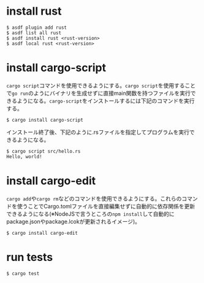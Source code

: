 # install rust

```
$ asdf plugin add rust
$ asdf list all rust
$ asdf install rust <rust-version>
$ asdf local rust <rust-version>
```

# install cargo-script

`cargo script`コマンドを使用できるようにする。`cargo script`を使用することで`go run`のようにバイナリを生成せずに直接main関数を持つファイルを実行できるようになる。`cargo-script`をインストールするには下記のコマンドを実行する。

```
$ cargo install cargo-script
```

インストール終了後、下記のように.rsファイルを指定してプログラムを実行できるようになる。

```
$ cargo script src/hello.rs 
Hello, world!
```

# install cargo-edit

`cargo add`や`cargo rm`などのコマンドを使用できるようにする。これらのコマンドを使うことでCargo.tomlファイルを直接編集せずに自動的に依存関係を更新できるようになる(※NodeJSで言うところの`npm install`して自動的にpackage.jsonやpackage.lcokが更新されるイメージ)。

```
$ cargo install cargo-edit
```

# run tests

```
$ cargo test
```